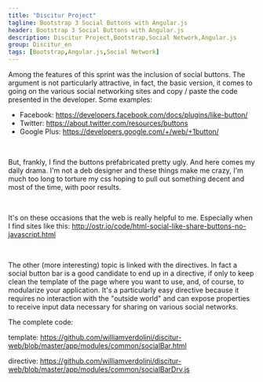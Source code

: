 ```yaml
---
title: "Discitur Project"
tagline: Bootstrap 3 Social Buttons with Angular.js
header: Bootstrap 3 Social Buttons with Angular.js
description: Discitur Project,Bootstrap,Social Network,Angular.js
group: Discitur_en
tags: [Bootstrap,Angular.js,Social Network]
---
```


<!-- Markup JSON-LD generato da Assistente per il markup dei dati strutturati di Google. -->
<script type="application/ld+json">
{
  "@context" : "http://schema.org",
  "@type" : "Article",
  "name" : "Bootstrap 3 Social Buttons con Angular.js",
  "author" : {
    "@type" : "Person",
    "name" : "William Verdolini"
  },
  "datePublished" : "2014-03-16",
  "articleSection" : [ "Bootstrap", "Angular.js", "Social Network"  ],
  "url" : "https://williamverdolini.github.io/2014/03/09/discitur-Bootstrap3_SocialBar_en"
}
</script>

Among the features of this sprint was the inclusion of social buttons. The argument is not particularly attractive, in fact, the basic version, it comes to going on the various social networking sites and copy / paste the code presented in the developer. Some examples:
 

- Facebook: <a href="https://developers.facebook.com/docs/plugins/like-button/" target="_blank">https://developers.facebook.com/docs/plugins/like-button/</a>
- Twitter: <a href="https://about.twitter.com/resources/buttons" target="_blank">https://about.twitter.com/resources/buttons</a>
- Google Plus: <a href="https://developers.google.com/+/web/+1button/" target="_blank">https://developers.google.com/+/web/+1button/</a>

 

But, frankly, I find the buttons prefabricated pretty ugly. And here comes my daily drama. I'm not a deb designer and these things make me crazy, I'm much too long to torture my css hoping to pull out something decent and most of the time, with poor results.

 

It's on these occasions that the web is really helpful to me. Especially when I find sites like this: <a href="http://ostr.io/code/html-social-like-share-buttons-no-javascript.html" target="_blank">http://ostr.io/code/html-social-like-share-buttons-no-javascript.html</a>

 

The other (more interesting) topic is linked with the directives. In fact a social button bar is a good candidate to end up in a directive, if only to keep clean the template of the page where you want to use, and, of course, to modularize your application. It's a particularly easy directive because it requires no interaction with the "outside world" and can expose properties to receive input data necessary for sharing on various social networks.

The complete code:

template: <a href="https://github.com/williamverdolini/discitur-web/blob/master/app/modules/common/socialBar.html" target="_blank">https://github.com/williamverdolini/discitur-web/blob/master/app/modules/common/socialBar.html</a>

directive: <a href="https://github.com/williamverdolini/discitur-web/blob/master/app/modules/common/socialBarDrv.js" target="_blank">https://github.com/williamverdolini/discitur-web/blob/master/app/modules/common/socialBarDrv.js</a>

 
 